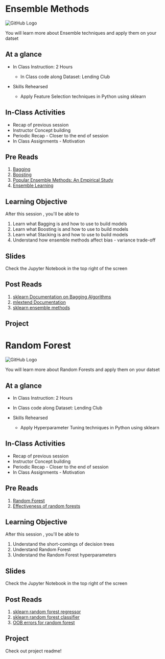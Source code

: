 # Ensemble Methods
![GitHub Logo](https://s3.ap-south-1.amazonaws.com/greyatom-social/GreyAtom-logo.png)

You will learn more about Ensemble techniques and apply them on your datset

## At a glance
* In Class Instruction: 2 Hours
  * In Class code along Dataset: Lending Club
  
 
* Skills Rehearsed
  * Apply Feature Selection techniques in Python using sklearn

## In-Class Activities
* Recap of previous session
* Instructor Concept building
* Periodic Recap - Closer to the end of session
* In Class Assignments - Motivation


## Pre Reads
1. [Bagging](https://en.wikipedia.org/wiki/Bootstrap_aggregating)
2. [Boosting](https://en.wikipedia.org/wiki/Boosting_(machine_learning))
3. [Popular Ensemble Methods: An Empirical Study](https://www.d.umn.edu/~rmaclin/publications/opitz-jair99.pdf)
4. [Ensemble Learning](https://en.wikipedia.org/wiki/Ensemble_learning)


## Learning Objective

After this session , you'll be able to
1. Learn what Bagging is and how to use to build models
2. Learn what Boosting is and how to use to build models
3. Learn what Stacking is and how to use to build models
4. Understand how ensemble methods affect bias - variance trade-off



## Slides
Check the Jupyter Notebook in the top right of the screen


## Post Reads
1. [sklearn Documentation on Bagging Algorithms](http://scikit-learn.org/stable/modules/classes.html#module-sklearn.ensemble)
2. [mlextend Documentation](https://rasbt.github.io/mlxtend/user_guide/classifier/StackingClassifier/)
3. [sklearn ensemble methods](http://scikit-learn.org/stable/modules/ensemble.html)


## Project 





# Random Forest
![GitHub Logo](https://s3.ap-south-1.amazonaws.com/greyatom-social/GreyAtom-logo.png)

You will learn more about Random Forests and apply them on your datset

## At a glance
* In Class Instruction: 2 Hours
* In Class code along Dataset: Lending Club
  

* Skills Rehearsed
  * Apply Hyperparameter Tuning techniques in Python using sklearn

## In-Class Activities
* Recap of previous session
* Instructor Concept building
* Periodic Recap - Closer to the end of session
* In Class Assignments - Motivation

## Pre Reads
1. [Random Forest](https://en.wikipedia.org/wiki/Random_forest)
2. [Effectiveness of random forests](https://medium.com/rants-on-machine-learning/the-unreasonable-effectiveness-of-random-forests-f33c3ce28883)

## Learning Objective

After this session , you'll be able to
1. Understand the short-comings of decision trees
2. Understand Random Forest
3. Understand the Random Forest hyperparameters


## Slides
Check the Jupyter Notebook in the top right of the screen


## Post Reads
1. [sklearn random forest regressor](http://scikit-learn.org/stable/modules/generated/sklearn.ensemble.RandomForestRegressor.html)
2. [sklearn random forest classifier](http://scikit-learn.org/stable/modules/generated/sklearn.ensemble.RandomForestClassifier.html)
3. [OOB errors for random forest](http://scikit-learn.org/stable/auto_examples/ensemble/plot_ensemble_oob.html#sphx-glr-auto-examples-ensemble-plot-ensemble-oob-py)

## Project 
 Check out project readme!
 
